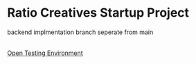 # Ratio Creatives Startup Project
backend implmentation branch seperate from main
<br><br>

<a href = "https://flymetothesun.github.io/Ratio-Creatives-Startup/">Open Testing Environment<a>
